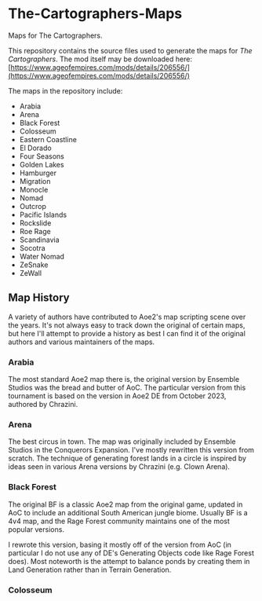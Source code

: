 # The-Cartographers-Maps
Maps for The Cartographers.

This repository contains the source files used to generate the maps for *The Cartographers*.
The mod itself may be downloaded here: [https://www.ageofempires.com/mods/details/206556/](https://www.ageofempires.com/mods/details/206556/)

The maps in the repository include:

- Arabia
- Arena
- Black Forest
- Colosseum
- Eastern Coastline
- El Dorado
- Four Seasons
- Golden Lakes
- Hamburger
- Migration
- Monocle
- Nomad
- Outcrop
- Pacific Islands
- Rockslide
- Roe Rage
- Scandinavia
- Socotra
- Water Nomad
- ZeSnake
- ZeWall

## Map History

A variety of authors have contributed to Aoe2's map scripting scene over the years.
It's not always easy to track down the original of certain maps, but here I'll attempt to provide a history as best I can find it of the original authors and various maintainers of the maps.

### Arabia

The most standard Aoe2 map there is, the original version by Ensemble Studios was the bread and butter of AoC.
The particular version from this tournament is based on the version in Aoe2 DE from October 2023, authored by Chrazini.

### Arena

The best circus in town.
The map was originally included by Ensemble Studios in the Conquerors Expansion.
I've mostly rewritten this version from scratch.
The technique of generating forest lands in a circle is inspired by ideas seen in various Arena versions by Chrazini (e.g. Clown Arena).

### Black Forest

The original BF is a classic Aoe2 map from the original game, updated in AoC to include an additional South American jungle biome.
Usually BF is a 4v4 map, and the Rage Forest community maintains one of the most popular versions.

I rewrote this version, basing it mostly off of the version from AoC (in particular I do not use any of DE's Generating Objects code like Rage Forest does).
Most noteworth is the attempt to balance ponds by creating them in Land Generation rather than in Terrain Generation.

### Colosseum
